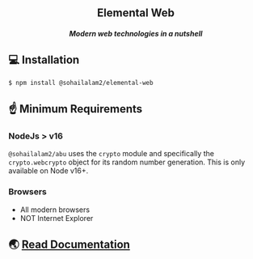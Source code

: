 <section align="center">
  <br />
  <h1>Elemental Web</h1>
  <h5>Modern web technologies in a nutshell</h5>
</section>

## 💻 Installation

```bash
$ npm install @sohailalam2/elemental-web
```

## ☝️ Minimum Requirements

### NodeJs > v16

`@sohailalam2/abu` uses the `crypto` module and specifically the `crypto.webcrypto` object for its random number generation.
This is only available on Node v16+.

### Browsers

- All modern browsers
- NOT Internet Explorer

## 🌏 [Read Documentation](https://sohailalam2.github.io/elemental-web/)
